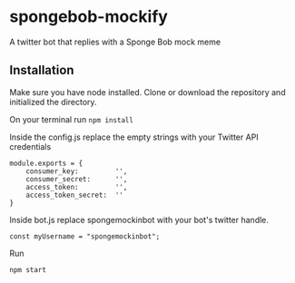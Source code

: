 # spongebob-mockify
A twitter bot that replies with a Sponge Bob mock meme 

## Installation

Make sure you have node installed. Clone or download the repository and initialized the directory.

On your terminal run ```npm install```

Inside the config.js replace the empty strings with your Twitter API credentials

```
module.exports = {
    consumer_key:         '',
    consumer_secret:      '',
    access_token:         '',
    access_token_secret:  ''
}
```

Inside bot.js replace spongemockinbot with your bot's twitter handle.

```const myUsername = "spongemockinbot";```

Run

```npm start```
